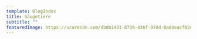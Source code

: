 ```yaml
---
template: BlogIndex
title: Säugetiere
subtitle: ""
featuredImage: https://ucarecdn.com/db0b1431-8739-426f-970d-8a80eacf02ef/-/preview/-/rotate/270/
---
```

